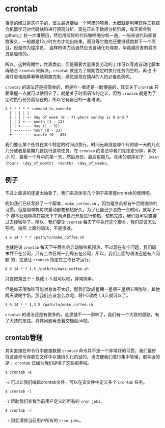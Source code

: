 # crontab
  事情的经过是这样子的，室友最近要做一个阿里的项目，大概就是利用软件工程结合机器学习对代码缺陷进行预测分析，现在正处于数据分析阶段，每天都会到github上
拉一大堆项目，然后用写好的代码啪啪啪分析一通，一般来说代码都要跑很久，一般都是12小时左右才能出结果，而且等它跑完还要继续跑剩下一个项目，但是作为程序员，
这样的体力活自然应该自动化处理啦，毕竟越厉害的程序员是越懒的。

  所以，这种周期性，性质类似，但是需要大量重复劳动的工作可以写成自动化脚本再结合 `crontab` 来解决。`crontab` 就是为了周期性定时执行任务而生的，再也
不用盯着电脑屏幕等结果跑完啦，感觉是现在搞AI的人的必备良药呢。
 
  `crontab` 的语法还是挺简单的，但是咋一看还是一脸懵逼的，其实关于`crontab` 只要掌握一点就可以使用它了，就是关于时间语法的定义，因为 `crontab` 就是为了定时执行任务而存在的，所以它有自己的一套语法。

```
$ * * * * * command_to_execute
  | | | | |
  | | | | +- day of week (0 - 7) where sunday is 0 and 7
  | | | +--- month (1 - 12)
  | | +----- day (1 - 31)
  | +------- hour (0 - 23)
  +--------- minute (0 - 59)
```

  我们要让某个任务在某个特定的时间点执行，时间无非就是哪个月的哪一天的几点几分或者是星期几该执行这项任务，在 `crontab` 的语法中我们先指定分钟，再次小
时，接着一个月中的某一天，然后月份，最后星期几。具体的顺序如下：`(min)  (hour)  (day_of_month)  (month)  (day_of_week)`。

## 例子
  不过上面讲的还是太抽象了，我们来具体举几个例子来掌握crontab的使用吧。

  例如我们已经写好了一个脚本，`make_coffee.sh` ，因为程序员都有午后喝咖啡的习惯，但是咖啡机每次启动都要预热好久，为了让自己少浪费一点时间，就写了一个
脚本让咖啡机在每天下午两点自己开启进行预热，预热完成，我们就可以直接过去接咖啡了。所以，我们要让 `crontab` 每天下午执行这个脚本，我们应该怎么写呢，按照
上面的语法，不是很难。

`$ 0 14 * * * /path/to/make_coffee.sh`

  也就是说 `crontab` 每天下午两点会启动咖啡机预热，不过现在有个问题，我们周末并不在公司，只有工作日周一到周五在公司，所以，我们上面的语法还是有点问题
的，应该让 `crontab` 指定在工作日才运行。

`$ 0 14 * * 1-5 /path/to/make_coffee.sh`

  只要把第五个 `*` 换成 `1-5` 就可以啦，非常简单。

  但是每天喝咖啡可能对身体不太好，那我们改成星期一星期三星期五喝咖啡，其他两天改喝牛奶，那我们应该怎么办呢，将1-5改成 1,3,5 就可以了。

`$ 0 14 * * 1,3,5 /path/to/make_coffee.sh`

  `crontab` 的语法还是有很多的，这里就不一一例举了，我们有一个大致的思路，有了大致的思路，具体问题再去看文档就ok啦。

## crontab管理
  其实直接在命令行中直接数据 `crontab` 命令并不是一个非常好的习惯，我们最好将这些命令存放在文件中以便持久化的目的，也方便我们进行集中管理，很幸运的是
，`crontab` 已经为我们提供了这些服务啦。

`$ crontab -e`

  `-e` 可以让我们编辑crontab文件，可以在该文件中定义多个 `crontab` 任务。

`$ crontab -l`

  `-l` 帮助我们查看当前用户定义的所有的 `cron jobs`。

`$ crontab -r`

  `-r` 则会清除当前用户所有的 `cron jobs`。

